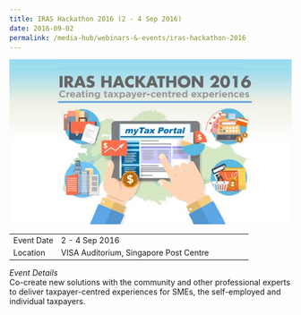 ```yaml
---
title: IRAS Hackathon 2016 (2 - 4 Sep 2016)
date: 2016-09-02
permalink: /media-hub/webinars-&-events/iras-hackathon-2016
---
```





![IRAS Hackathon 2016](/images/media-hub/events/till-2020/iras-hackathon-2016.jpeg) 

<table style="width:100%">
  <tr>
    <td style="width:20%">Event Date</td>	
    <td style="width:80%">2 - 4 Sep 2016</td>	
  </tr>
  <tr>
	<td>Location</td>
	<td>VISA Auditorium, Singapore Post Centre</td>	
  </tr>
</table>		


*Event Details*<br>
Co-create new solutions with the community and other professional experts to deliver taxpayer-centred experiences for SMEs, the self-employed and individual taxpayers.
